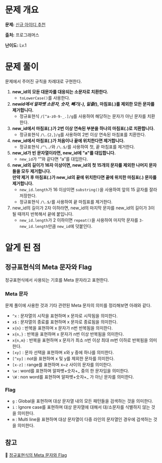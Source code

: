 # 문제 개요

**문제:** [신규 아이디 추천](https://school.programmers.co.kr/learn/courses/30/lessons/72410)

**출처:** 프로그래머스

**난이도:** Lv.1

# 문제 풀이

문제에서 주어진 규칙을 차례대로 구현한다.

1. **new_id의 모둔 대문자를 대응되는 소문자로 치환한다.**
   - `toLowerCase()`를 사용한다.
2. **new*id에서 알파벳 소문자, 숫자, 빼기(-), 밑줄(*), 마침표(.)를 제외한 모든 문자를 제거합니다.**
   - 정규표현식 `/[^a-z0-9-_.]/g`를 사용하여 해당하는 문자가 아닌 문자를 치환한다.
3. **new_id에서 마침표(.)가 2번 이상 연속된 부분을 하나의 마침표(.)로 치환합니다.**
   - 정규표현식 `/\.{2,}/g`를 사용하여 2번 이상 연속된 마침표를 치환한다.
4. **new_id에서 마침표(.)가 처음이나 끝에 위치한다면 제거합니다.**
   - 정규표현식 `/^\./`와 `/\.$/`를 사용하여 첫, 끝 마침표를 제거한다.
5. **new_id가 빈 문자열이라면, new_id에 "a"를 대입합니다.**
   - `new_id`가 “”와 같다면 “a”를 대입한다.
6. **new_id의 길이가 16자 이상이면, new_id의 첫 15개의 문자를 제외한 나머지 문자들을 모두 제거합니다.**  
   **만약 제거 후 마침표(.)가 new_id의 끝에 위치한다면 끝에 위치한 마침표(.) 문자를 제거합니다.**
   - `new_id.length`가 16 이상이면 `substring()`을 사용하여 앞의 15 글자를 잘라 저장한다.
   - 정규표현식 `/\.$/`를 사용하여 끝 마침표를 제거한다.
7. new_id의 길이가 2자 이하라면, new_id의 마지막 문자를 new_id의 길이가 3이 될 때까지 반복해서 끝에 붙입니다.
   - `new_id.length`가 2 이하이면 `repeat()`을 사용하여 마지막 문자를 `3-new_id.length`만큼 `new_id`에 덧붙인다.

# 알게 된 점

## 정규표현식의 Meta 문자와 Flag

정규표현식에서 사용되는 기호를 Meta 문자라고 표현한다.

### Meta 문자

문제 풀이에 사용한 것과 기타 관련된 Meta 문자의 의미를 정리해보면 아래와 같다.

- `^x` : 문자열의 시작을 표현하며 x 문자로 시작됨을 의미한다.
- `x$` : 문자열의 종료를 표현하며 x 문자로 종료됨을 의미한다.
- `x{n}` : 반복을 표현하며 x 문자가 n번 반복됨을 의미한다.
- `x{n,}` : 반복을 표현하며 x 문자가 n번 이상 반복됨을 의미한다.
- `x{n,m}` : 반복을 표현하며 x 문자가 최소 n번 이상 최대 m번 이하로 반복됨을 의미한다.
- `[xy]` : 문자 선택을 표현하며 x와 y 중에 하나를 의미한다.
- `[^xy]` : not을 표현하며 x 및 y를 제외한 문자를 의미한다.
- `[x-z]` : range를 표현하며 x~z 사이의 문자를 의미한다.
- `\w` : word를 표현하며 알파벳+숫자+\_ 중의 한 문자임을 의미한다.
- `\W` : non word를 표현하며 알파벳+숫자+\_ 가 아닌 문자를 의미한다.

### Flag

- `g` : Global을 표현하며 대상 문자열 내의 모든 패턴들을 검색하는 것을 의미한다.
- `i` : Ignore case를 표현하며 대상 문자열에 대해서 대/소문자를 식별하지 않는 것을 의미한다.
- `m` : Multi line을 표현하며 대상 문자열이 다중 라인의 문자열인 경우에 검색하는 것을 의미한다.

## 참고

🔗 [정규표현식의 Meta 문자와 Flag](https://hamait.tistory.com/342)

